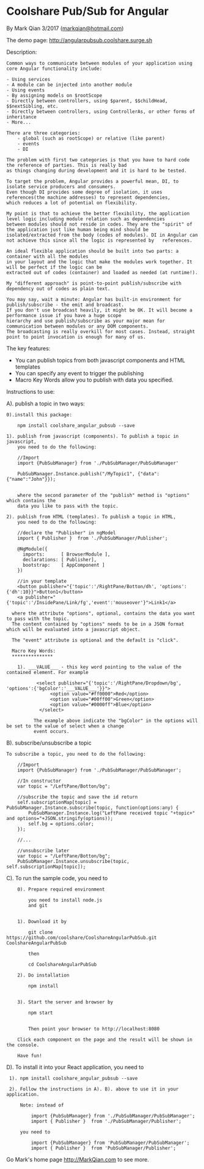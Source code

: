 Coolshare Pub/Sub for Angular
===========================

By Mark Qian 3/2017 (markqian@hotmail.com)

The demo page: http://angularpubsub.coolshare.surge.sh

Description:

	Common ways to communicate between modules of your application using core Angular functionality include:

    - Using services
    - A module can be injected into another module
    - Using events
    - By assigning models on $rootScope
    - Directly between controllers, using $parent, $$childHead, $$nextSibling, etc.
    - Directly between controllers, using ControllerAs, or other forms of inheritance
    - More...
    
    There are three categories: 
    	- global (such as rootScope) or relative (like parent)
    	- events
    	- DI
    	
    The problem with first two categories is that you have to hard code the reference of parties. This is really bad 
    as things changing during development and it is hard to be tested.
    
    To target the problem, Angular provides a powerful mean, DI, to isolate service producers and consumers. 
    Even though DI provides some degree of isolation, it uses references(the machine addresses) to represent dependencies,
    which reduces a lot of potential on flexibility. 
    
    My point is that to achieve the better flexibility, the application level logic including module relation such as dependencies 
    between modules should not reside in codes. They are the "spirit" of the application just like human being mind should be 
    isolated/extracted from the body (codes of modules). DI in Angular can not achieve this since all the logic is represented by 	references.  
    
    An ideal flexible application should be built into two parts: a container with all the modules 
    in your layout and the logic that make the modules work together. It will be perfect if the logic can be
    extracted out of codes (container) and loaded as needed (at runtime!).
    	  
    My "different approach" is point-to-point publish/subscribe with dependency out of codes as plain text. 
    
    You may say, wait a minute: Angular has built-in environment for publish/subscribe - the emit and broadcast. 
    If you don't use broadcast heavily, it might be OK. It will become a performance issue if you have a huge scope 
    hierarchy and use publish/subscribe as your major mean for communication between modules or any DOM components. 
    The broadcasting is really overkill for most cases. Instead, straight point to point invocation is enough for many of us.

The key features:

 - You can publish topics from both javascript components and HTML templates
 - You can specify any event to trigger the publishing
 - Macro Key Words allow you to publish with data you specified.
 

Instructions to use:

 A). publish a topic in two ways:
    
	0).install this package:
	
		npm install coolshare_angular_pubsub --save
    
 	1). publish from javascript (components). To publish a topic in javascript, 
 	    you need to do the following:
 	    
 	    //Import
 	    import {PubSubManager} from './PubSubManager/PubSubManager'
 	    
 	    PubSubManager.Instance.publish("/MyTopic1", {"data":{"name":"John"}});
 	    
 	    
 	    where the second parameter of the "publish" method is "options" which contains the 
 	    data you like to pass with the topic.
 	    
 	2). publish from HTML (templates). To publish a topic in HTML, 
 	    you need to do the following:
 	    
 	    //declare the "Publisher" in ngModel
 	    import { Publisher }  from './PubSubManager/Publisher';

		@NgModule({
		  imports:      [ BrowserModule ],
		  declarations: [ Publisher],
		  bootstrap:    [ AppComponent ]
		})
	
		//in your template	
		<button publisher="{'topic':'/RightPane/Botton/dh', 'options':{'dh':10}}">Button1</button>
		<a publisher="{'topic':'/InsidePane/Link/fg','event':'mouseover'}">Link1</a>
      
      where the attribute "options", optional, contains the data you want to pass with the topic.
      The content contained by "options" needs to be in a JSON format which will be evaluated into a javascript object.
      
      The "event" attribute is optional and the default is "click".

      Macro Key Words:
      ***************
      
        1). ___VALUE___ - this key word pointing to the value of the contained element. For example
           
	           <select publisher="{'topic':'/RightPane/Dropdown/bg', 'options':{'bgColor':'___VALUE___'}}">
	            	<option value="#ff0000">Red</option>
	            	<option value="#00ff00">Green</option>
	            	<option value="#0000ff">Blue</option>
            	</select>
	           
	          The example above indicate the "bgColor" in the options will be set to the value of select when a change
	          event occurs.        
               
  B). subscribe/unsubscribe a topic
  
    To subscribe a topic, you need to do the following:
 	    
 	    //Import
 	    import {PubSubManager} from './PubSubManager/PubSubManager';
 	    
 	    //In constructor
 	   	var topic = "/LeftPane/Botton/bg";
 	   	
 	   	//subscribe the topic and save the id return
	    self.subscriptionMap[topic] = PubSubManager.Instance.subscribe(topic, function(options:any) {
	    	PubSubManager.Instance.log("LeftPane received topic "+topic+" and options="+JSON.stringify(options));
	    	self.bg = options.color;
	    });
	    
	    //...
	    
	    //unsubscribe later
	    var topic = "/LeftPane/Botton/bg";
	    PubSubManager.Instance.unsubscribe(topic, self.subscriptionMap[topic]);
	    
  
  C). To run the sample code, you need to 

		0). Prepare required environment
		
		    you need to install node.js
		    and git
		    
		  
		1). Download it by
		
		    git clone https://github.com/coolshare/CoolshareAngularPubSub.git CoolshareAngularPubSub
		    
		    then 
		    
		    cd CoolshareAngularPubSub
		    
		2). Do installation
		         
			npm install
		       
		       
		3). Start the server and browser by
		
		    npm start
		         
		
		    Then point your browser to http://localhost:8080
		    
		Click each component on the page and the result will be shown in the console.
		
		Have fun!

  D). To install it into your React application, you need to 
  
     1). npm install coolshare_angular_pubsub --save
     
     2). Follow the instructions in A). B). above to use it in your application.
     
         Note: instead of 
         
             import {PubSubManager} from './PubSubManager/PubSubManager';
             import { Publisher }  from './PubSubManager/Publisher';
             
         you need to 
         
             import {PubSubManager} from 'PubSubManager/PubSubManager';
             import { Publisher }  from 'PubSubManager/Publisher';
     
     
Go Mark's home page http://MarkQian.com to see more.